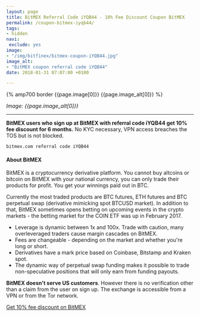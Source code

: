 ```yaml
---
layout: page
title: BitMEX Referral Code iYQB44 - 10% Fee Discount Coupon BitMEX
permalink: /coupon-bitmex-iyqb44/
tags:
- hidden
navi:
 exclude: yes
image:
- "/img/bitfinex/bitmex-coupon-iYQB44.jpg"
image_alt:
- "BitMEX coupon referral code iYQB44"
date: 2018-01-31 07:07:00 +0100

---
```



{% amp700 border {{page.image[0]}} {{page.image_alt[0]}} %}

_Image: {{page.image_alt[0]}}_

________________________

**BitMEX users who sign up at BitMEX with referral code iYQB44 get 10% fee discount for 6 months.** No KYC necessary, VPN access breaches the TOS but is not blocked.

`bitmex.com referral code iYQB44`

#### About BitMEX

BitMEX is a cryptocurrency derivative platform. You cannot buy altcoins or bitcoin on BitMEX with your national currency, you can only trade their products for profit. You get your winnings paid out in BTC.

Currently the most traded products are BTC futures, ETH futures and BTC perpetual swap (derivative mimicking spot BTCUSD market). In addition to that, BitMEX sometimes opens betting on upcoming events in the crypto markets - the betting market for the COIN ETF was up in February 2017.

* Leverage is dynamic between 1x and 100x. Trade with caution, many overleveraged traders cause margin cascades on BitMEX.
* Fees are changeable - depending on the market and whether you're long or short.
* Derivatives have a mark price based on Coinbase, Bitstamp and Kraken spot.
* The dynamic way of perpetual swap funding makes it possible to trade non-speculative positions that will only earn from funding payouts.

**BitMEX doesn't serve US customers**. However there is no verification other than a claim from the user on sign up. The exchange is accessible from a VPN or from the Tor network.

<a rel="nofollow" href="http://bit.ly/2Muo11z" class="button" target="_blank">Get 10% fee discount on BitMEX</a>
